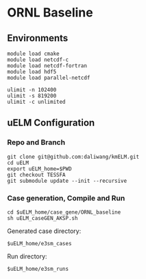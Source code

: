 # ORNL Baseline 

## Environments

```
module load cmake
module load netcdf-c
module load netcdf-fortran
module load hdf5
module load parallel-netcdf

ulimit -n 102400
ulimit -s 819200
ulimit -c unlimited
```

## uELM Configuration 

### Repo and Branch 
```
git clone git@github.com:daliwang/kmELM.git
cd uELM
export uELM_home=$PWD
git checkout TESSFA
git submodule update --init --recursive
```

### Case generation, Compile and Run 
```
cd $uELM_home/case_gene/ORNL_baseline
sh uELM_caseGEN_AKSP.sh
```

Generated case directory:
```
$uELM_home/e3sm_cases
```

Run directory:
```
$uELM_home/e3sm_runs 
```
